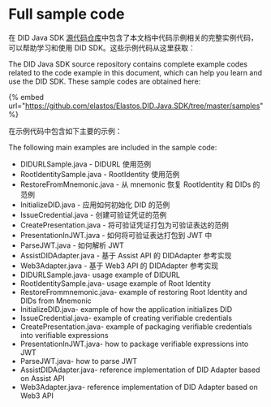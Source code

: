 # Full sample code

在 DID Java SDK [源代码仓库](https://github.com/elastos/Elastos.DID.Java.SDK)中包含了本文档中代码示例相关的完整实例代码，可以帮助学习和使用 DID SDK。这些示例代码从这里获取：

The DID Java SDK source repository contains complete example codes related to the code example in this document, which can help you learn and use the DID SDK. These sample codes are obtained here:

{% embed url="https://github.com/elastos/Elastos.DID.Java.SDK/tree/master/samples" %}

在示例代码中包含如下主要的示例：

The following main examples are included in the sample code:

* DIDURLSample.java - DIDURL 使用范例
* RootIdentitySample.java - RootIdentity 使用范例
* RestoreFromMnemonic.java - 从 mnemonic 恢复 RootIdentity 和 DIDs 的范例
* InitializeDID.java - 应用如何初始化 DID 的范例
* IssueCredential.java - 创建可验证凭证的范例
* CreatePresentation.java - 将可验证凭证打包为可验证表达的范例
* PresentationInJWT.java - 如何将可验证表达打包到 JWT 中
* ParseJWT.java - 如何解析 JWT
* AssistDIDAdapter.java - 基于 Assist API 的 DIDAdapter 参考实现
* Web3Adapter.java - 基于 Web3 API 的 DIDAdapter 参考实现
* DIDURLSample.java- usage example of DIDURL
* RootIdentitySample.java- usage example of Root Identity
* RestoreFrommnemonic.java- example of restoring Root Identity and DIDs from Mnemonic
* InitializeDID.java- example of how the application initializes DID
* IssueCredential.java- example of creating verifiable credentials
* CreatePresentation.java- example of packaging verifiable credentials into verifiable expressions
* PresentationInJWT.java- how to package verifiable expressions into JWT
* ParseJWT.java- how to parse JWT
* AssistDIDAdapter.java- reference implementation of DID Adapter based on Assist API
* Web3Adapter.java- reference implementation of DID Adapter based on Web3 API
